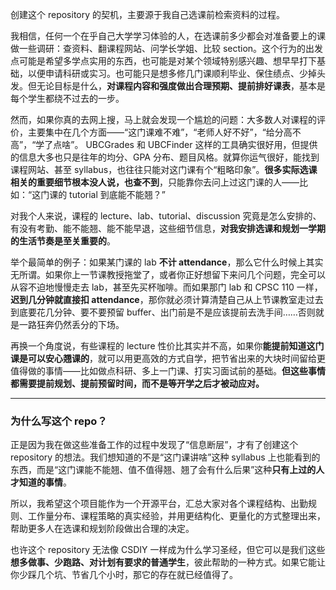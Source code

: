 创建这个 repository 的契机，主要源于我自己选课前检索资料的过程。

我相信，任何一个在乎自己大学学习体验的人，在选课前多少都会对准备要上的课做一些调研：查资料、翻课程网站、问学长学姐、比较 section。这个行为的出发点可能是希望多学点实用的东西，也可能是对某个领域特别感兴趣、想早早打下基础，以便申请科研或实习。也可能只是想多修几门课顺利毕业、保住绩点、少掉头发。但无论目标是什么，**对课程内容和强度做出合理预期、提前排好课表**，基本是每个学生都绕不过去的一步。

然而，如果你真的去网上搜，马上就会发现一个尴尬的问题：大多数人对课程的评价，主要集中在几个方面——“这门课难不难”，“老师人好不好”，“给分高不高”，“学了点啥”。
UBCGrades 和 UBCFinder 这样的工具确实很好用，但提供的信息大多也只是往年的均分、GPA 分布、题目风格。就算你运气很好，能找到课程网站、甚至 syllabus，也往往只能对这门课有个“粗略印象”。**很多实际选课相关的重要细节根本没人说，也查不到**，只能靠你去问上过这门课的人——比如：“这门课的 tutorial 到底能不能翘？”

对我个人来说，课程的 lecture、lab、tutorial、discussion 究竟是怎么安排的、有没有考勤、能不能翘、能不能早退，这些细节信息，**对我安排选课和规划一学期的生活节奏是至关重要的**。

举个最简单的例子：如果某门课的 lab **不计 attendance**，那么它什么时候上其实无所谓。如果你上一节课教授拖堂了，或者你正好想留下来问几个问题，完全可以从容不迫地慢慢走去 lab，甚至先买杯咖啡。而如果那门 lab 和 CPSC 110 一样，**迟到几分钟就直接扣 attendance**，那你就必须计算清楚自己从上节课教室走过去到底要花几分钟、要不要预留 buffer、出门前是不是应该提前去洗手间……否则就是一路狂奔仍然丢分的下场。

再换一个角度说，有些课程的 lecture 性价比其实并不高，如果你**能提前知道这门课是可以安心翘课的**，就可以用更高效的方式自学，把节省出来的大块时间留给更值得做的事情——比如做点科研、多上一门课、打实习面试前的基础。**但这些事情都需要提前规划、提前预留时间，而不是等开学之后才被动应对。**

---

### 为什么写这个 repo？

正是因为我在做这些准备工作的过程中发现了“信息断层”，才有了创建这个 repository 的想法。我们想知道的不是“这门课讲啥”这种 syllabus 上也能看到的东西，而是“这门课能不能翘、值不值得翘、翘了会有什么后果”这种**只有上过的人才知道的事情**。

所以，我希望这个项目能作为一个开源平台，汇总大家对各个课程结构、出勤规则、工作量分布、课程策略的真实经验，并用更结构化、更量化的方式整理出来，帮助更多人在选课和规划阶段做出合理的决定。

也许这个 repository 无法像 CSDIY 一样成为什么学习圣经，但它可以是我们这些**想多做事、少跑路、对计划有要求的普通学生**，彼此帮助的一种方式。如果它能让你少踩几个坑、节省几个小时，那它的存在就已经值得了。
